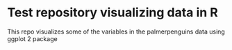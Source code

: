# Test repository visualizing data in R

This repo visualizes some of the variables in the palmerpenguins data using ggplot 2 package
